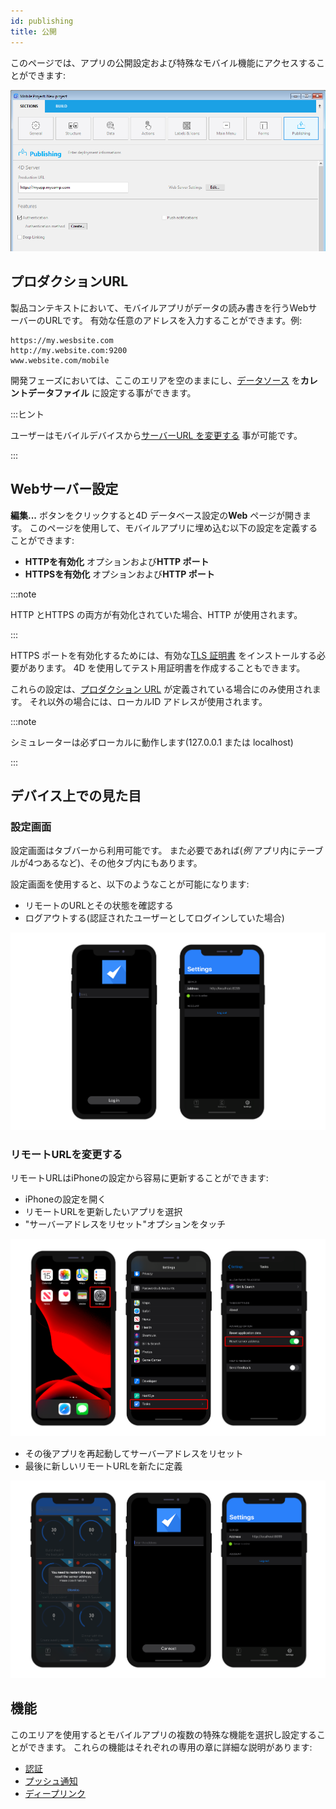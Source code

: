 ```yaml
---
id: publishing
title: 公開
---
```


このページでは、アプリの公開設定および特殊なモバイル機能にアクセスすることができます:


![公開セクション](img/publishing.png)


## プロダクションURL

製品コンテキストにおいて、モバイルアプリがデータの読み書きを行うWebサーバーのURLです。 有効な任意のアドレスを入力することができます。例:

```
https://my.wesbsite.com
http://my.website.com:9200
www.website.com/mobile
```

開発フェーズにおいては、ここのエリアを空のままにし、[データソース](data.md) を**カレントデータファイル** に設定する事ができます。

:::ヒント

ユーザーはモバイルデバイスから[サーバーURL を変更する](#modify-remote-url) 事が可能です。

:::



## Webサーバー設定

**編集...** ボタンをクリックすると4D データベース設定の**Web** ページが開きます。 このページを使用して、モバイルアプリに埋め込む以下の設定を定義することができます:

- **HTTPを有効化** オプションおよび**HTTP ポート**
- **HTTPSを有効化** オプションおよび**HTTP ポート**

:::note

HTTP とHTTPS の両方が有効化されていた場合、HTTP が使用されます。

:::

HTTPS ポートを有効化するためには、有効な[TLS 証明書](https://developer.4d.com/docs/en/Admin/tls.html) をインストールする必要があります。 4D を使用してテスト用証明書を作成することもできます。

これらの設定は、[プロダクション URL](#production-url) が定義されている場合にのみ使用されます。 それ以外の場合には、ローカルID アドレスが使用されます。

:::note

シミュレーターは必ずローカルに動作します(127.0.0.1 または localhost)

:::

## デバイス上での見た目

### 設定画面

設定画面はタブバーから利用可能です。 また必要であれば(*例* アプリ内にテーブルが4つあるなど)、その他タブ内にもあります。

設定画面を使用すると、以下のようなことが可能になります:

* リモートのURLとその状態を確認する
* ログアウトする(認証されたユーザーとしてログインしていた場合)

![ログイン & 設定画面](img/Login-Settings-screen-Publishing-section-4D-for-iOS.png)


### リモートURLを変更する

リモートURLはiPhoneの設定から容易に更新することができます:

* iPhoneの設定を開く
* リモートURLを更新したいアプリを選択
* "サーバーアドレスをリセット"オプションをタッチ

![リモートURLをリセットする](img/Reset-remote-url.png)

* その後アプリを再起動してサーバーアドレスをリセット
* 最後に新しいリモートURLを新たに定義

![リモートURLを更新する](img/Update-remote-url.png)


## 機能

このエリアを使用するとモバイルアプリの複数の特殊な機能を選択し設定することができます。 これらの機能はそれぞれの専用の章に詳細な説明があります:

- [認証](../special-features/authentication.md)
- [プッシュ通知](../special-features/push-notification.md)
- [ディープリンク](../special-features/deep-linking)


